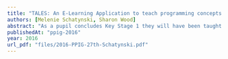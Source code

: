 ```yaml
---
title: "TALES: An E-Learning Application to teach programming concepts to the Early Years Foundation Stage"
authors: [Melenie Schatynski, Sharon Wood]
abstract: "As a pupil concludes Key Stage 1 they will have been taught to understand basic algorithms, typically in a recipe style, create and debug simple programs and understand why their programs behave the way they do, in addition, gaining knowledge of common technologies. Introducing these concepts to children in their pre-school education will prepare them for the new changes to the curriculum. This study describes the development of an educational system called TALES which is designed to teach programming concepts through a series of mini games. It is aimed at children at the Early Years Foundation Stage (EYFS), specifically children with a cognitive ability between three and six years of age, and therefore does not assume the user to be a fluent reader or writer. The application is evaluated through a small user evaluation study. Early results indicate that learners engage enthusiastically with the games, taking more time to follow instructions and greater care as they become increasingly motivated to succeed in advancing through progressively more challenging levels of the game."
publishedAt: "ppig-2016"
year: 2016
url_pdf: "files/2016-PPIG-27th-Schatynski.pdf"
---
```

